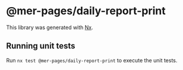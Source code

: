 # @mer-pages/daily-report-print

This library was generated with [Nx](https://nx.dev).

## Running unit tests

Run `nx test @mer-pages/daily-report-print` to execute the unit tests.
